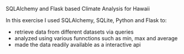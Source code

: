 SQLAlchemy and Flask based Climate Analysis for Hawaii

In this exercise I used SQLAlchemy, SQLite, Python and Flask to:
* retrieve data from different datasets via queries 
* analyzed using various funnctions such as min, max and average 
* made the data readily available as a interactive api
